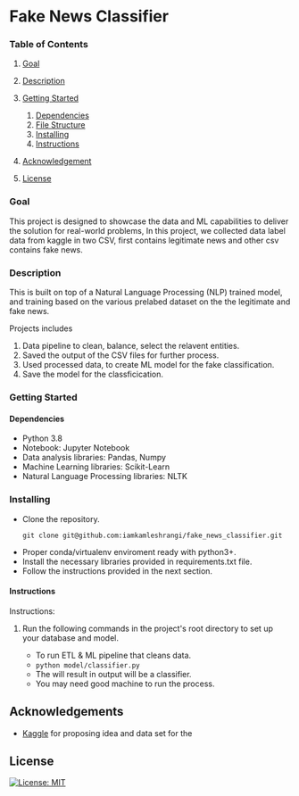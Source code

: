 # Fake News Classifier

### Table of Contents
1. [Goal](#goal)
2. [Description](#description)
3. [Getting Started](#getting_started)
	1. [Dependencies](#dependencies)
	2. [File Structure](#file_structure)
	3. [Installing](#installation)
	4. [Instructions](#instructions)
	
4. [Acknowledgement](#acknowledgement)
5. [License](#license)

<a name="goal"></a>
### Goal
This project is designed to showcase the data and ML capabilities to deliver the solution for real-world problems, In this project, we collected data label data from kaggle in two CSV, first contains legitimate news and other csv contains fake news. 

<a name="description"></a>
### Description
This is built on top of a Natural Language Processing (NLP) trained model, and training based on the various prelabed dataset on the the legitimate and fake news.

Projects includes 
1. Data pipeline to clean, balance, select the relavent entities.
2. Saved the output of the CSV files for further process.
3. Used processed data, to create ML model for the fake classification.
4. Save the model for the classficication.

<a name="getting_started"></a>
### Getting Started

<a name="dependencies"></a>
#### Dependencies
* Python 3.8
* Notebook: Jupyter Notebook
* Data analysis libraries: Pandas, Numpy
* Machine Learning libraries: Scikit-Learn
* Natural Language Processing libraries: NLTK

<a name="installation"></a>
### Installing
* Clone the repository.
    ```
    git clone git@github.com:iamkamleshrangi/fake_news_classifier.git
    ```
* Proper conda/virtualenv enviroment ready with python3+.
* Install the necessary libraries provided in requirements.txt file.
* Follow the instructions provided in the next section.

<a name="instructions"></a>
#### Instructions

Instructions:
1. Run the following commands in the project's root directory to set up your database and model.

    - To run ETL & ML pipeline that cleans data.
    - `python model/classifier.py `
    - The will result in output will be a classifier.
    - You may need good machine to run the process.

<a name="acknowledgements"></a>
## Acknowledgements
* [Kaggle](https://Kaggle.com/) for proposing idea and data set for the 

<a name="license"></a>
## License
[![License: MIT](https://img.shields.io/badge/License-MIT-yellow.svg)](https://opensource.org/licenses/MIT)

